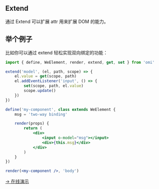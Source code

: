 ## Extend

通过 Extend 可以扩展 attr 用来扩展 DOM 的能力。


## 举个例子

比如你可以通过 extend 轻松实现双向绑定的功能：

```jsx
import { define, WeElement, render, extend, get, set } from 'omi'

extend('model', (el, path, scope) => {
	el.value = get(scope, path)
	el.addEventListener('input', () => {
		set(scope, path, el.value)
		scope.update()
	})
})

define('my-component', class extends WeElement {
	msg = 'two-way binding'

	render(props) {
		return (
			<div>
				<input o-model="msg"></input>
				<div>{this.msg}</div>
			</div>
		)
	}
})

render(<my-component />, 'body')
```

[→ 在线演示](https://codepen.io/omijs/pen/aeLYjx)